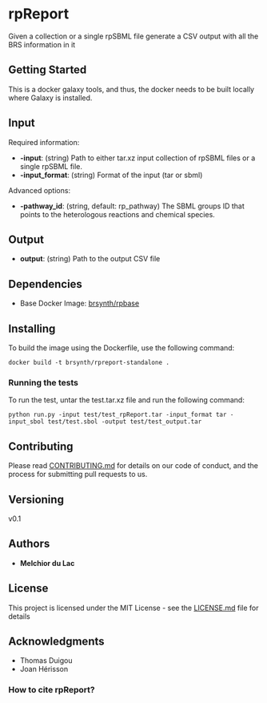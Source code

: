 # rpReport

Given a collection or a single rpSBML file generate a CSV output with all the BRS information in it

## Getting Started

This is a docker galaxy tools, and thus, the docker needs to be built locally where Galaxy is installed. 

## Input

Required information:
* **-input**: (string) Path to either tar.xz input collection of rpSBML files or a single rpSBML file.
* **-input_format**: (string) Format of the input (tar or sbml)

Advanced options:
* **-pathway_id**: (string, default: rp_pathway) The SBML groups ID that points to the heterologous reactions and chemical species.

## Output

* **output**: (string) Path to the output CSV file

## Dependencies

* Base Docker Image: [brsynth/rpbase](https://hub.docker.com/r/brsynth/rpbase)

## Installing

To build the image using the Dockerfile, use the following command:

```
docker build -t brsynth/rpreport-standalone .
```

### Running the tests

To run the test, untar the test.tar.xz file and run the following command:

```
python run.py -input test/test_rpReport.tar -input_format tar -input_sbol test/test.sbol -output test/test_output.tar
```

## Contributing

Please read [CONTRIBUTING.md](https://gist.github.com/PurpleBooth/b24679402957c63ec426) for details on our code of conduct, and the process for submitting pull requests to us.

## Versioning

v0.1

## Authors

* **Melchior du Lac**

## License

This project is licensed under the MIT License - see the [LICENSE.md](LICENSE.md) file for details

## Acknowledgments

* Thomas Duigou
* Joan Hérisson

### How to cite rpReport?
